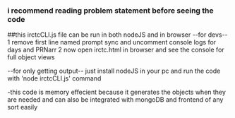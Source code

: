 ### i recommend reading problem statement before seeing the code 

##this irctcCLI.js file can be run in both nodeJS and in browser 
--for devs--
1 remove first line named prompt sync and uncomment console logs for days and PRNarr 
2 now open irctc.html in browser and see the console for full object views

--for only getting output--
just install nodeJS in your pc and run the code with 'node irctcCLI.js' command 


-this code is memory effecient because it generates the objects when they are needed and can also be integrated with mongoDB and frontend of any sort easily